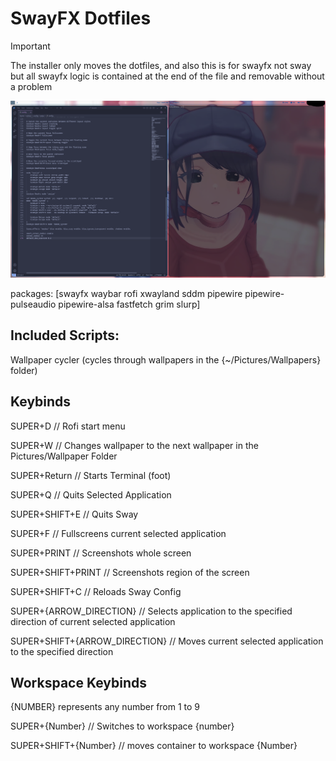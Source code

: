 # SwayFX Dotfiles

> [!IMPORTANT]  
> The installer only moves the dotfiles, and also this is for swayfx not sway but all swayfx logic is contained at the end of the file and removable without a problem

![Screenshot](https://github.com/Jerryslang/dotfiles/blob/main/.github/scrn-2025-06-10-22-54-07.png?raw=true)

packages:
[swayfx waybar rofi xwayland sddm pipewire pipewire-pulseaudio pipewire-alsa fastfetch grim slurp]

## Included Scripts:

Wallpaper cycler (cycles through wallpapers in the {~/Pictures/Wallpapers} folder)

## Keybinds

SUPER+D // Rofi start menu

SUPER+W // Changes wallpaper to the next wallpaper in the Pictures/Wallpaper Folder

SUPER+Return // Starts Terminal (foot)

SUPER+Q // Quits Selected Application

SUPER+SHIFT+E // Quits Sway

SUPER+F // Fullscreens current selected application

SUPER+PRINT // Screenshots whole screen

SUPER+SHIFT+PRINT // Screenshots region of the screen

SUPER+SHIFT+C // Reloads Sway Config

SUPER+{ARROW_DIRECTION} // Selects application to the specified direction of current selected application

SUPER+SHIFT+{ARROW_DIRECTION} // Moves current selected application to the specified direction

## Workspace Keybinds

{NUMBER} represents any number from 1 to 9

SUPER+{Number} // Switches to workspace {number}

SUPER+SHIFT+{Number} // moves container to workspace {Number}

